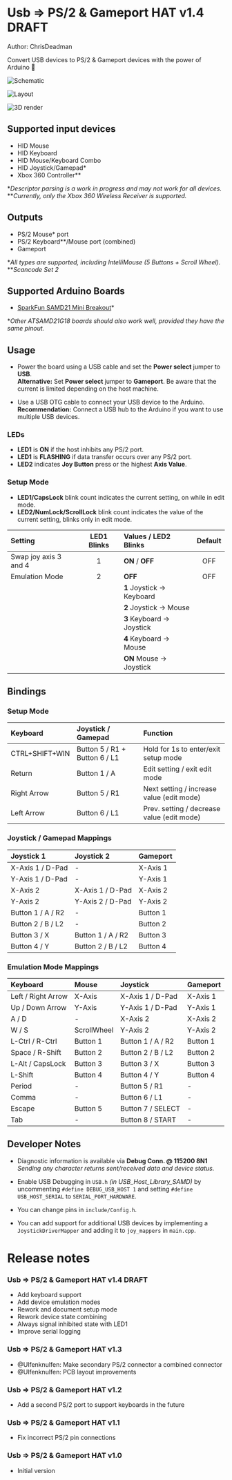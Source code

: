 Usb => PS/2 & Gameport HAT v1.4 DRAFT
=====================================

Author: ChrisDeadman

Convert USB devices to PS/2 & Gameport devices with the power of Arduino 🙂

![Schematic](Schematic.png)

![Layout](Layout.png)

![3D render](3DRender.png)

## Supported input devices
* HID Mouse
* HID Keyboard
* HID Mouse/Keyboard Combo
* HID Joystick/Gamepad*
* Xbox 360 Controller**

**Descriptor parsing is a work in progress and may not work for all devices.*  
***Currently, only the Xbox 360 Wireless Receiver is supported.*

## Outputs
* PS/2 Mouse* port
* PS/2 Keyboard**/Mouse port (combined)
* Gameport

**All types are supported, including IntelliMouse (5 Buttons + Scroll Wheel).*  
***Scancode Set 2*

## Supported Arduino Boards
* [SparkFun SAMD21 Mini Breakout](https://www.sparkfun.com/products/13664)*

**Other ATSAMD21G18 boards should also work well, provided they have the same pinout.*

## Usage

* Power the board using a USB cable and set the **Power select** jumper to **USB**.  
  **Alternative:** Set **Power select** jumper to **Gameport**. Be aware that the current is limited depending on the host machine.

* Use a USB OTG cable to connect your USB device to the Arduino.  
  **Recommendation:** Connect a USB hub to the Arduino if you want to use multiple USB devices.

### LEDs

* **LED1** is **ON** if the host inhibits any PS/2 port.
* **LED1** is **FLASHING** if data transfer occurs over any PS/2 port.
* **LED2** indicates **Joy Button** press or the highest **Axis Value**.

### Setup Mode

* **LED1/CapsLock** blink count indicates the current setting, on while in edit mode.
* **LED2/NumLock/ScrollLock** blink count indicates the value of the current setting, blinks only in edit mode.

| Setting               | LED1 Blinks | Values / LED2 Blinks                 | Default |
|:----------------------|:-----------:|:-------------------------------------|:-------:|
| Swap joy axis 3 and 4 | 1           | **ON** / **OFF**                     | OFF     |
| Emulation Mode        | 2           | **OFF**                              | OFF     |
|                       |             | **1**  Joystick -> Keyboard          |         |
|                       |             | **2**  Joystick -> Mouse             |         |
|                       |             | **3**  Keyboard -> Joystick          |         |
|                       |             | **4**  Keyboard -> Mouse             |         |
|                       |             | **ON** Mouse    -> Joystick          |         |

## Bindings

### Setup Mode

| Keyboard        | Joystick / Gamepad            | Function                                   |
|:----------------|:------------------------------|:-------------------------------------------|
| CTRL+SHIFT+WIN  | Button 5 / R1 + Button 6 / L1 | Hold for 1s to enter/exit setup mode       |
| Return          | Button 1 / A                  | Edit setting / exit edit mode              |
| Right Arrow     | Button 5 / R1                 | Next setting / increase value (edit mode)  |
| Left Arrow      | Button 6 / L1                 | Prev. setting / decrease value (edit mode) |

### Joystick / Gamepad Mappings

| Joystick 1        | Joystick 2        | Gameport |
|:------------------|:------------------|:---------|
| X-Axis 1 / D-Pad  | -                 | X-Axis 1 |
| Y-Axis 1 / D-Pad  | -                 | Y-Axis 1 |
| X-Axis 2          | X-Axis 1 / D-Pad  | X-Axis 2 |
| Y-Axis 2          | Y-Axis 2 / D-Pad  | Y-Axis 2 |
| Button 1 / A / R2 | -                 | Button 1 |
| Button 2 / B / L2 | -                 | Button 2 |
| Button 3 / X      | Button 1 / A / R2 | Button 3 |
| Button 4 / Y      | Button 2 / B / L2 | Button 4 |

### Emulation Mode Mappings

| Keyboard            | Mouse       | Joystick          | Gameport |
|:--------------------|:------------|:------------------|:---------|
| Left / Right Arrow  | X-Axis      | X-Axis 1 / D-Pad  | X-Axis 1 |
| Up / Down Arrow     | Y-Axis      | Y-Axis 1 / D-Pad  | Y-Axis 1 |
| A / D               | -           | X-Axis 2          | X-Axis 2 |
| W / S               | ScrollWheel | Y-Axis 2          | Y-Axis 2 |
| L-Ctrl / R-Ctrl     | Button 1    | Button 1 / A / R2 | Button 1 |
| Space / R-Shift     | Button 2    | Button 2 / B / L2 | Button 2 |
| L-Alt / CapsLock    | Button 3    | Button 3 / X      | Button 3 |
| L-Shift             | Button 4    | Button 4 / Y      | Button 4 |
| Period              | -           | Button 5 / R1     | -        |
| Comma               | -           | Button 6 / L1     | -        |
| Escape              | Button 5    | Button 7 / SELECT | -        |
| Tab                 | -           | Button 8 / START  | -        |

## Developer Notes

* Diagnostic information is available via **Debug Conn. @ 115200 8N1**  
  *Sending any character returns sent/received data and device status.*

* Enable USB Debugging in `USB.h` *(in USB_Host_Library_SAMD)* by uncommenting `#define DEBUG_USB_HOST 1` and setting `#define USB_HOST_SERIAL` to `SERIAL_PORT_HARDWARE`.

* You can change pins in `include/Config.h`.

* You can add support for additional USB devices by implementing a `JoystickDriverMapper` and adding it to `joy_mappers` in `main.cpp`.

Release notes
=============

### Usb => PS/2 & Gameport HAT v1.4 DRAFT
* Add keyboard support
* Add device emulation modes
* Rework and document setup mode
* Rework device state combining
* Always signal inhibited state with LED1
* Improve serial logging

### Usb => PS/2 & Gameport HAT v1.3
* @Ulfenknulfen: Make secondary PS/2 connector a combined connector
* @Ulfenknulfen: PCB layout improvements

### Usb => PS/2 & Gameport HAT v1.2
* Add a second PS/2 port to support keyboards in the future

### Usb => PS/2 & Gameport HAT v1.1
* Fix incorrect PS/2 pin connections

### Usb => PS/2 & Gameport HAT v1.0
* Initial version
